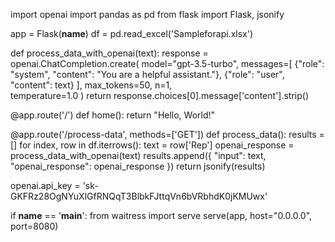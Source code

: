 import openai
import pandas as pd
from flask import Flask, jsonify

app = Flask(__name__)
df = pd.read_excel('Sampleforapi.xlsx')

def process_data_with_openai(text):
    response = openai.ChatCompletion.create(
        model="gpt-3.5-turbo",
        messages=[
            {"role": "system", "content": "You are a helpful assistant."},
            {"role": "user", "content": text}
        ],
        max_tokens=50,
        n=1,    
        temperature=1.0
    )
    return response.choices[0].message['content'].strip()

@app.route('/')
def home():
    return "Hello, World!"

@app.route('/process-data', methods=['GET'])
def process_data():
    results = []
    for index, row in df.iterrows():
        text = row['Rep']
        openai_response = process_data_with_openai(text)
        results.append({
            "input": text,
            "openai_response": openai_response
        })
    return jsonify(results)

openai.api_key = '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'

if __name__ == '__main__':
    from waitress import serve
    serve(app, host="0.0.0.0", port=8080)
    
    
    
